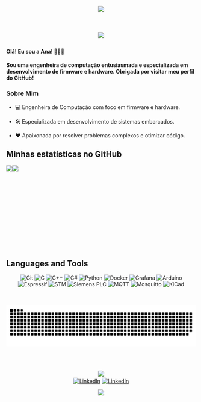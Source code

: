 <p align='center'>
    <img src="https://capsule-render.vercel.app/api?type=waving&height=300&color=8C2B3D&text=Welcome%20to%20my%20Github%20Profile!&reversal=false&fontColor=F2DEDC&animation=fadeIn&fontSize=50&fontAlignY=40&fontAlign=50"/>
</p>

<h1 align="center">
    <img src="https://readme-typing-svg.herokuapp.com/?font=Righteous&size=20&center=true&vCenter=true&color=F2DEDC&width=200&height=40&duration=5000&lines=Hi+There!;+I'm+Ana+Julia+Moraes!;" />
</h1>
  
  <h4> Olá! Eu sou a Ana! 👩🏻‍💻</h4>
  <h4>Sou uma engenheira de computação entusiasmada e especializada em desenvolvimento de firmware e hardware. Obrigada por visitar meu perfil do GitHub! </h4>
  
  <!-- <h4> Confira meu Portfolio clicando <a href="https://luadeprataart.github.io/Portfolio/" target="_blank"> AQUI </a> !</h4> -->

  <h3> Sobre Mim </h3>
 
 - 💻 Engenheira de Computação com foco em firmware e hardware.

 - 🛠️ Especializada em desenvolvimento de sistemas embarcados.

 - ❤️ Apaixonada por resolver problemas complexos e otimizar código.

<h2>Minhas estatísticas no GitHub</h2>
<div style="display: flex;" align="center">
 <img  height="170em" src="https://github-readme-stats.vercel.app/api?username=luadeprataart&count_private=true&include_all_commits=true&show_icons=false&theme=rose&rank_icon=github&hide_border=false&show_owner=true"/>
 <img  height="170em" src="https://github-readme-stats.vercel.app/api/top-langs/?username=luadeprataart&theme=rose&hide_border=false&&layout=compact"/>
</div>


<br><br>  
<h2>Languages and Tools</h2>
<div align="center">
	<img width="50" src="https://user-images.githubusercontent.com/25181517/192108372-f71d70ac-7ae6-4c0d-8395-51d8870c2ef0.png" alt="Git" title="Git"/>
	<img width="50" src="https://user-images.githubusercontent.com/25181517/192106070-46255bcf-65e6-4c6b-a296-bf8d0d8fb2a7.png" alt="C" title="C"/>
	<img width="50" src="https://user-images.githubusercontent.com/25181517/192106073-90fffafe-3562-4ff9-a37e-c77a2da0ff58.png" alt="C++" title="C++"/>
	<img width="50" src="https://user-images.githubusercontent.com/25181517/121405384-444d7300-c95d-11eb-959f-913020d3bf90.png" alt="C#" title="C#"/>
	<img width="50" src="https://user-images.githubusercontent.com/25181517/183423507-c056a6f9-1ba8-4312-a350-19bcbc5a8697.png" alt="Python" title="Python"/>
	<img width="50" src="https://user-images.githubusercontent.com/25181517/117207330-263ba280-adf4-11eb-9b97-0ac5b40bc3be.png" alt="Docker" title="Docker"/>
	<img width="50" src="https://user-images.githubusercontent.com/25181517/182534075-4962068b-4407-46c2-ac67-ddcb86af30cc.png" alt="Grafana" title="Grafana"/>
	<img width="50" src="https://github.com/marwin1991/profile-technology-icons/assets/136815194/a57a85ba-e2dd-4036-85b6-7e1532391627" alt="Arduino" title="Arduino"/>
    <img alt="Espressif" width="50" src="https://simpleicons.vercel.app/espressif/D90404" />
    <img alt="STM" width="50" src="https://simpleicons.vercel.app/stmicroelectronics/242BA6" />
    <img alt="Siemens PLC" width="50" src="https://simpleicons.vercel.app/siemens/038C7F" />
	<img width="50" src="https://github.com/Ramonmelod/profile-technology-icons/assets/139141993/b3064b7a-2027-4b95-b1c8-0b4a99e0b0b1" alt="MQTT" title="MQTT"/></code>
	<img width="50" src="https://github.com/Ramonmelod/profile-technology-icons/assets/139141993/da88f2b3-e533-49f5-89a7-f266abf1e2fe" alt="Mosquitto" title="Mosquitto"/>
	<img alt="KiCad" width="50" src="https://simpleicons.vercel.app/kicad/2E4CA6" />
	
</div>
  
##
<br>
<picture>
  <source
    media="(prefers-color-scheme: dark)"
    srcset="https://raw.githubusercontent.com/luadeprataart/luadeprataart/output/github-contribution-grid-snake-dark.svg"
  />
  <source
    media="(prefers-color-scheme: light)"
    srcset="https://raw.githubusercontent.com/luadeprataart/luadeprataart/output/github-contribution-grid-snake.svg"
  />
  <img
    alt="github contribution grid snake animation"
    src="https://raw.githubusercontent.com/luadeprataart/luadeprataart/output/github-contribution-grid-snake.svg"
  />
</picture>

<br><br>

<div align="center"> 
    <img src="https://readme-typing-svg.herokuapp.com/?font=Righteous&size=20&center=true&vCenter=true&repeat=false&color=F2DEDC&width=200&height=20&duration=5000&lines=Minhas+Redes:;" />
</div>
<div align="center"> 
    <a  href="https://www.linkedin.com/in/ana-julia-moraes-3028091b7/"><img alt="LinkedIn" width="35px" src="https://simpleicons.now.sh/linkedin/F2DEDC" /></a>   
    <a  href="mailto:anaju1002@yahoo.com.br"><img alt="LinkedIn" width="35px" src="https://simpleicons.vercel.app/minutemailer/F2DEDC" /></a>
</div>

<p align='center'>
    <img src="https://capsule-render.vercel.app/api?type=waving&height=130&color=8C2B3D&section=footer"/>
</p>








